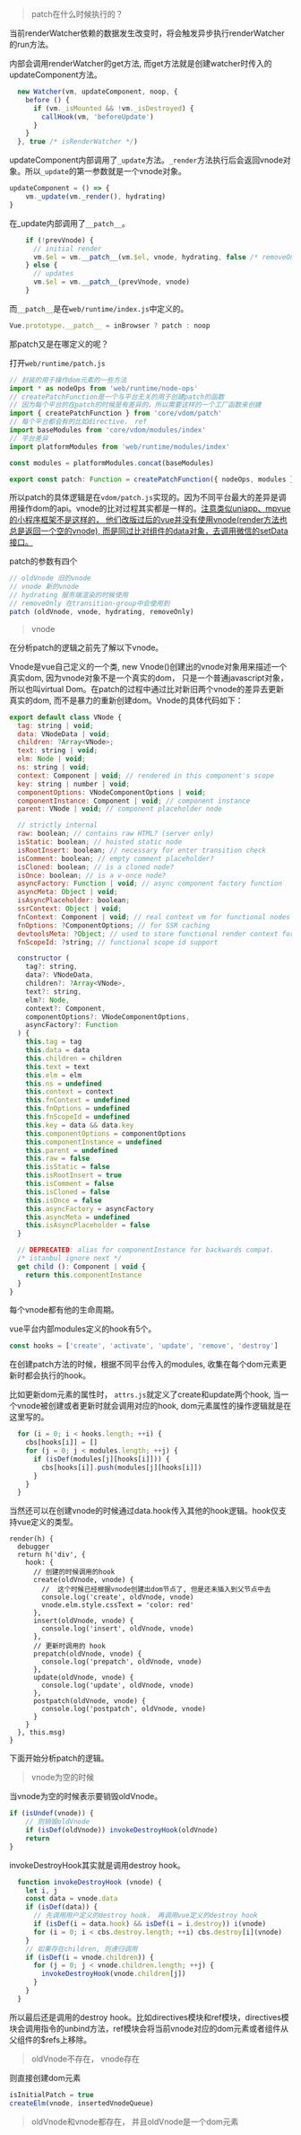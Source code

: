 > patch在什么时候执行的？

当前renderWatcher依赖的数据发生改变时，将会触发异步执行renderWatcher的run方法。

内部会调用renderWatcher的get方法,  而get方法就是创建watcher时传入的updateComponent方法。

```js
  new Watcher(vm, updateComponent, noop, {
    before () {
      if (vm._isMounted && !vm._isDestroyed) {
        callHook(vm, 'beforeUpdate')
      }
    }
  }, true /* isRenderWatcher */)
```



updateComponent内部调用了`_update`方法。`_render`方法执行后会返回vnode对象。所以`_update`的第一参数就是一个vnode对象。

```js
updateComponent = () => {
    vm._update(vm._render(), hydrating)
}
```

在_update内部调用了`__patch__`。

```js
    if (!prevVnode) {
      // initial render
      vm.$el = vm.__patch__(vm.$el, vnode, hydrating, false /* removeOnly */)
    } else {
      // updates
      vm.$el = vm.__patch__(prevVnode, vnode)
    }
```



而`__patch__`是在`web/runtime/index.js`中定义的。

```js
Vue.prototype.__patch__ = inBrowser ? patch : noop
```

那patch又是在哪定义的呢？

打开`web/runtime/patch.js`

```js
// 封装的用于操作dom元素的一些方法
import * as nodeOps from 'web/runtime/node-ops'
// createPatchFunction是一个与平台无关的用于创建patch的函数
// 因为每个平台的在patch的时候是有差异的，所以需要这样的一个工厂函数来创建
import { createPatchFunction } from 'core/vdom/patch'
// 每个平台都会有的比如directive， ref
import baseModules from 'core/vdom/modules/index'
// 平台差异
import platformModules from 'web/runtime/modules/index'

const modules = platformModules.concat(baseModules)

export const patch: Function = createPatchFunction({ nodeOps, modules })
```

所以patch的具体逻辑是在`vdom/patch.js`实现的。因为不同平台最大的差异是调用操作dom的api。vnode的比对过程其实都是一样的。<u>注意类似uniapp、mpvue的小程序框架不是这样的， 他们改版过后的vue并没有使用vnode(render方法也总是返回一个空的vnode),  而是同过比对组件的data对象，去调用微信的setData接口。</u>



patch的参数有四个

```js
// oldVnode 旧的vnode
// vnode 新的vnode
// hydrating 服务端渲染的时候使用
// removeOnly 在transition-group中会使用到
patch (oldVnode, vnode, hydrating, removeOnly)

```



> vnode

在分析patch的逻辑之前先了解以下vnode。

Vnode是vue自己定义的一个类, new Vnode()创建出的vnode对象用来描述一个真实dom, 因为vnode对象不是一个真实的dom， 只是一个普通javascript对象，所以也叫virtual Dom。在patch的过程中通过比对新旧两个vnode的差异去更新真实的dom, 而不是暴力的重新创建dom。Vnode的具体代码如下：

```js
export default class VNode {
  tag: string | void;
  data: VNodeData | void;
  children: ?Array<VNode>;
  text: string | void;
  elm: Node | void;
  ns: string | void;
  context: Component | void; // rendered in this component's scope
  key: string | number | void;
  componentOptions: VNodeComponentOptions | void;
  componentInstance: Component | void; // component instance
  parent: VNode | void; // component placeholder node

  // strictly internal
  raw: boolean; // contains raw HTML? (server only)
  isStatic: boolean; // hoisted static node
  isRootInsert: boolean; // necessary for enter transition check
  isComment: boolean; // empty comment placeholder?
  isCloned: boolean; // is a cloned node?
  isOnce: boolean; // is a v-once node?
  asyncFactory: Function | void; // async component factory function
  asyncMeta: Object | void;
  isAsyncPlaceholder: boolean;
  ssrContext: Object | void;
  fnContext: Component | void; // real context vm for functional nodes
  fnOptions: ?ComponentOptions; // for SSR caching
  devtoolsMeta: ?Object; // used to store functional render context for devtools
  fnScopeId: ?string; // functional scope id support

  constructor (
    tag?: string,
    data?: VNodeData,
    children?: ?Array<VNode>,
    text?: string,
    elm?: Node,
    context?: Component,
    componentOptions?: VNodeComponentOptions,
    asyncFactory?: Function
  ) {
    this.tag = tag
    this.data = data
    this.children = children
    this.text = text
    this.elm = elm
    this.ns = undefined
    this.context = context
    this.fnContext = undefined
    this.fnOptions = undefined
    this.fnScopeId = undefined
    this.key = data && data.key
    this.componentOptions = componentOptions
    this.componentInstance = undefined
    this.parent = undefined
    this.raw = false
    this.isStatic = false
    this.isRootInsert = true
    this.isComment = false
    this.isCloned = false
    this.isOnce = false
    this.asyncFactory = asyncFactory
    this.asyncMeta = undefined
    this.isAsyncPlaceholder = false
  }

  // DEPRECATED: alias for componentInstance for backwards compat.
  /* istanbul ignore next */
  get child (): Component | void {
    return this.componentInstance
  }
}
```



每个vnode都有他的生命周期。

vue平台内部modules定义的hook有5个。

```js
const hooks = ['create', 'activate', 'update', 'remove', 'destroy']
```



在创建patch方法的时候，根据不同平台传入的modules,  收集在每个dom元素更新时都会执行的hook。

比如更新dom元素的属性时， `attrs.js`就定义了create和update两个hook, 当一个vnode被创建或者更新时就会调用对应的hook, dom元素属性的操作逻辑就是在这里写的。

```js
  for (i = 0; i < hooks.length; ++i) {
    cbs[hooks[i]] = []
    for (j = 0; j < modules.length; ++j) {
      if (isDef(modules[j][hooks[i]])) {
        cbs[hooks[i]].push(modules[j][hooks[i]])
      }
    }
  }
```



当然还可以在创建vnode的时候通过data.hook传入其他的hook逻辑。hook仅支持vue定义的类型。

```
render(h) {
  debugger
  return h('div', {
    hook: {
      // 创建的时候调用的hook
      create(oldVnode, vnode) {
        //  这个时候已经根据vnode创建出dom节点了, 但是还未插入到父节点中去
        console.log('create', oldVnode, vnode)
        vnode.elm.style.cssText = 'color: red'
      },
      insert(oldVnode, vnode) {
        console.log('insert', oldVnode, vnode)
      },
      // 更新时调用的 hook
      prepatch(oldVnode, vnode) {
        console.log('prepatch', oldVnode, vnode)
      },
      update(oldVnode, vnode) {
        console.log('update', oldVnode, vnode)
      },
      postpatch(oldVnode, vnode) {
        console.log('postpatch', oldVnode, vnode)
      }
    }
  }, this.msg)
}
```



下面开始分析patch的逻辑。



> vnode为空的时候

当vnode为空的时候表示要销毁oldVnode。

```js
if (isUndef(vnode)) {
    // 则销毁oldVnode
    if (isDef(oldVnode)) invokeDestroyHook(oldVnode)
    return
}
```



invokeDestroyHook其实就是调用destroy hook。

```js
  function invokeDestroyHook (vnode) {
    let i, j
    const data = vnode.data
    if (isDef(data)) {
      // 先调用用户定义的destroy hook， 再调用vue定义的destroy hook
      if (isDef(i = data.hook) && isDef(i = i.destroy)) i(vnode)
      for (i = 0; i < cbs.destroy.length; ++i) cbs.destroy[i](vnode)
    }
    // 如果存在children, 则递归调用
    if (isDef(i = vnode.children)) {
      for (j = 0; j < vnode.children.length; ++j) {
        invokeDestroyHook(vnode.children[j])
      }
    }
  }
```

所以最后还是调用的destroy hook。比如directives模块和ref模块，directives模块会调用指令的unbind方法，ref模块会将当前vnode对应的dom元素或者组件从父组件的$refs上移除。



> oldVnode不存在， vnode存在

则直接创建dom元素

```js
isInitialPatch = true
createElm(vnode, insertedVnodeQueue)
```



> oldVnode和vnode都存在， 并且oldVnode是一个dom元素

